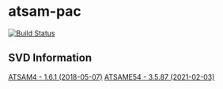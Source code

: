# atsam-pac

[![Build Status](https://github.com/atsam-rs/atsam-pac/workflows/Rust/badge.svg)](https://github.com/atsam-rs/atsam-pac/actions)

## SVD Information
[ATSAM4 - 1.6.1 (2018-05-07)](https://keilpack.azureedge.net/pack/Keil.SAM4_DFP.1.6.1.pack)
[ATSAME54 - 3.5.87 (2021-02-03)](https://packs.download.microchip.com)
